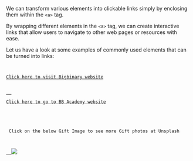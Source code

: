 We can transform various elements
into clickable links simply by
enclosing them within the `<a>` tag.

By wrapping different elements
in the `<a>` tag,
we can create interactive links that
allow users to navigate to other web
pages or resources with ease.

Let us have a look at some examples of
commonly used elements that can be
turned into links:

<codeblock language="html" type="lesson">
<code>
<!-- Using Text as a Link -->
<a href="https://www.bigbinary.com">Click here to visit Bigbinary website</a>
<!-- Using p tag as a link -->
<a href="https://bigbinaryacademy.com/">
  <p>Click here to go to BB Academy website</p>
</a>
<!-- Using Images as a Link -->
<p> Click on the below Gift Image to see more Gift photos at Unsplash</p>
<a href="https://unsplash.com/s/photos/gift">
  <img src="https://ucarecdn.com/662acc5f-75ab-4028-9c97-86b3ec9b5bd9/">
</a>
</code>
</codeblock>
